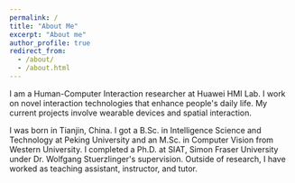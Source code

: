 ```yaml
---
permalink: /
title: "About Me"
excerpt: "About me"
author_profile: true
redirect_from: 
  - /about/
  - /about.html
---
```


I am a Human-Computer Interaction researcher at Huawei HMI Lab. I work on novel interaction technologies that enhance people's daily life. My current projects involve wearable devices and spatial interaction.

I was born in Tianjin, China. I got a B.Sc. in Intelligence Science and Technology at Peking University and an M.Sc. in Computer Vision from Western University. I completed a Ph.D. at SIAT, Simon Fraser University under Dr. Wolfgang Stuerzlinger's supervision. Outside of research, I have worked as teaching assistant, instructor, and tutor.
